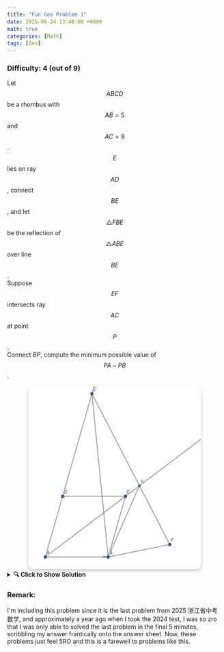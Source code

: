 ```yaml
---
title: "Fun Geo Problem 1"
date: 2025-06-24 13:40:00 +0800
math: true
categories: [Math]
tags: [Geo]
---
```


### Difficulty: 4 (out of 9)
Let $$ABCD$$ be a rhombus with $$AB = 5$$ and $$AC = 8$$. $$E$$ lies on ray $$AD$$, connect $$BE$$, and let $$\triangle FBE$$ be the reflection of $$\triangle ABE$$ over line $$BE$$.  
Suppose $$EF$$ intersects ray $$AC$$ at point $$P$$.  
Connect $BP$, compute the minimum possible value of $$PA - PB$$.

<div style="text-align: center;">
  <img src="/assets/img/geo1.png" alt="Geometric Diagram" style="max-width: 80%; height: auto; border-radius: 12px; box-shadow: 0 4px 8px rgba(0, 0, 0, 0.2);" />
</div>

<details>
  <summary><strong>🔍 Click to Show Solution</strong></summary>
  <br>
  <p>
    Auxiliary lines: We drop perpendiculars from $B$ to $AD$ and $AC$, intersecting at $G$, $Q$ respectively.
  </p>
  <br>
    <div style="text-align: center;">
    <img src="/assets/img/geo2.png" alt="Geometric Diagram" style="max-width: 80%; height: auto; border-radius: 12px; box-shadow: 0 4px 8px rgba(0, 0, 0, 0.2);" />
    </div>
    <br>
    <p>
    Since we are dealing with the lengths $PA$ and $PB$, we try to find connections between them.
    Set $PB = x$, therefore $PG = \sqrt{x^2-9}$.<br>
    So we have:
    \[PA-PB = \sqrt{x^2-9}+4-x\]
    Without thinking about differentiation, we manipulate this algebraic expression, which is key to this question:
    \[\sqrt{x^2-9}+4-x = 4 + \frac{-9}{\sqrt{x^2-9}+x}\]
    Now, looking at the right hand side, we realize that we need to minimize $x$ in order to achieve the minimum. (as long as $x>3$)
    <br>
    But when does that happen? There is a certain range for $PB$ since it's a line segment, that's for sure.<br>
    We notice that $B$ is a fixed point, and that $P$ is always on $EF$. But $EF$ is not static though, hmmmm...
    Wait, but $EF$ is the reflection of $AE$, and $AE$ is static!<br>
    Thus, the minimum value of $PB$ can be achieved when $PB$ is perpendicular to $EF$, and utilizing symmetry, it suffices to compute $BQ$, and substituting it back as $x$.<br>
    We have infinite ways to get $BQ = \frac{24}{5}$.<br>
    Now,
    \[\min(PA-PB) = \sqrt{(\frac{24}{5})^2-9}+4-\frac{24}{5} = \boxed{\frac{3\sqrt{39}-4}{5}}\]

    Holy latex practice!
    </p> 
</details>


### Remark:
<p>
I'm including this problem since it is the last problem from 2025 浙江省中考数学, and approximately a year ago when I took the 2024 test, I was so zro that I was only able to solved the last problem in the final 5 minutes, scribbling my answer frantically onto the answer sheet. Now, these problems just feel 5RO and this is a farewell to problems like this.
</p>